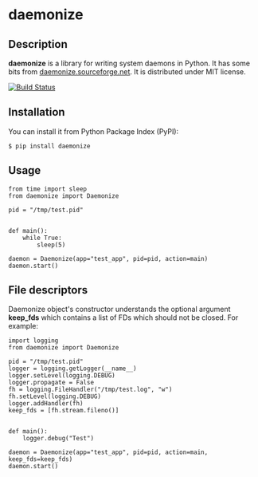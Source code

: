 # daemonize

## Description
**daemonize** is a library for writing system daemons in Python. It has some bits from [daemonize.sourceforge.net](http://daemonize.sourceforge.net). It is distributed under MIT license.

[![Build Status](https://secure.travis-ci.org/thesharp/daemonize.png)](http://travis-ci.org/thesharp/daemonize)

## Installation
You can install it from Python Package Index (PyPI):

	$ pip install daemonize

## Usage
    from time import sleep
    from daemonize import Daemonize

    pid = "/tmp/test.pid"


    def main():
        while True:
            sleep(5)

    daemon = Daemonize(app="test_app", pid=pid, action=main)
    daemon.start()

## File descriptors
Daemonize object's constructor understands the optional argument **keep_fds** which contains a list of FDs which should not be closed. For example:

    import logging
    from daemonize import Daemonize

    pid = "/tmp/test.pid"
    logger = logging.getLogger(__name__)
    logger.setLevel(logging.DEBUG)
    logger.propagate = False
    fh = logging.FileHandler("/tmp/test.log", "w")
    fh.setLevel(logging.DEBUG)
    logger.addHandler(fh)
    keep_fds = [fh.stream.fileno()]


    def main():
        logger.debug("Test")

    daemon = Daemonize(app="test_app", pid=pid, action=main, keep_fds=keep_fds)
    daemon.start()
